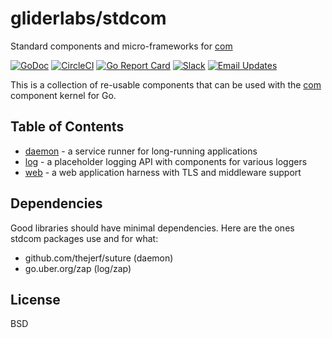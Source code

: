 # gliderlabs/stdcom

Standard components and micro-frameworks for [com](https://github.com/gliderlabs/com)

[![GoDoc](https://godoc.org/github.com/gliderlabs/stdcom?status.svg)](https://godoc.org/github.com/gliderlabs/stdcom)
[![CircleCI](https://img.shields.io/circleci/project/github/gliderlabs/stdcom.svg)](https://circleci.com/gh/gliderlabs/stdcom)
[![Go Report Card](https://goreportcard.com/badge/github.com/gliderlabs/stdcom)](https://goreportcard.com/report/github.com/gliderlabs/stdcom)
[![Slack](http://slack.gliderlabs.com/badge.svg)](http://slack.gliderlabs.com)
[![Email Updates](https://img.shields.io/badge/updates-subscribe-yellow.svg)](https://app.convertkit.com/landing_pages/289455)

This is a collection of re-usable components that can be used with the
[com](https://github.com/gliderlabs/com) component kernel for Go.

## Table of Contents

 * [daemon](https://godoc.org/github.com/gliderlabs/stdcom/daemon) - a service runner for long-running applications
 * [log](https://godoc.org/github.com/gliderlabs/stdcom/log) - a placeholder logging API with components for various loggers
 * [web](https://godoc.org/github.com/gliderlabs/stdcom/web) - a web application harness with TLS and middleware support

## Dependencies

Good libraries should have minimal dependencies. Here are the ones stdcom
packages use and for what:

 * github.com/thejerf/suture (daemon)
 * go.uber.org/zap (log/zap)

## License

BSD
